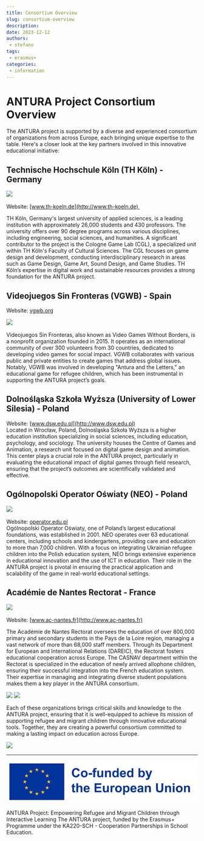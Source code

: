 ```yaml
---
title: Consortium Overview
slug: consortium-overview
description: 
date: 2023-12-12
authors: 
 - stefano
tags:
 - erasmus+
categories:
 - information
---
```

# ANTURA Project Consortium Overview

The ANTURA project is supported by a diverse and experienced consortium of organizations from across Europe, each bringing unique expertise to the table. Here's a closer look at the key partners involved in this innovative educational initiative:

<!-- more -->

## Technische Hochschule Köln (TH Köln) - Germany

[![](https://blogger.googleusercontent.com/img/b/R29vZ2xl/AVvXsEhlVdg8tqwvFAXmgm8vOYX3yTtYYJlx4vtRNi1wUXfNskAVV-eeeDc2wS4EBxBxQpl3ZJIJ8NYsky6p_0wl2Vmyo3CKpnsHcKLyH826tJxH5aM6PhOrAY4rK8_7nxoe9CZa9L0SNYiwKtOEHqfcr-xkA9dzsSPlt-_utxiZ-ueqlUAA4WRoHnR-z0KhPCA/w182-h192/publicpreview.jpg)](https://blogger.googleusercontent.com/img/b/R29vZ2xl/AVvXsEhlVdg8tqwvFAXmgm8vOYX3yTtYYJlx4vtRNi1wUXfNskAVV-eeeDc2wS4EBxBxQpl3ZJIJ8NYsky6p_0wl2Vmyo3CKpnsHcKLyH826tJxH5aM6PhOrAY4rK8_7nxoe9CZa9L0SNYiwKtOEHqfcr-xkA9dzsSPlt-_utxiZ-ueqlUAA4WRoHnR-z0KhPCA/s1920/publicpreview.jpg)

Website: [www.th-koeln.de](http://www.th-koeln.de) 

TH Köln, Germany's largest university of applied sciences, is a leading institution with approximately 26,000 students and 430 professors. The university offers over 90 degree programs across various disciplines, including engineering, social sciences, and humanities. A significant contributor to the project is the Cologne Game Lab (CGL), a specialized unit within TH Köln's Faculty of Cultural Sciences. The CGL focuses on game design and development, conducting interdisciplinary research in areas such as Game Design, Game Art, Sound Design, and Game Studies. TH Köln’s expertise in digital work and sustainable resources provides a strong foundation for the ANTURA project.

## Videojuegos Sin Fronteras (VGWB) - Spain

Website: [vgwb.org](http://vgwb.org)

[![](https://blogger.googleusercontent.com/img/b/R29vZ2xl/AVvXsEhkx1TTk9ZJMrsLiHYDf3GT9HxLuCjE0nuOmNpuMvTaOSQGq0sPcdF4nYqPIrbYmE7xsX7WtfD-j1H5dvrOGMtkWz-izGYfeqYHYOIqqkMioOEliP2shyphenhyphen8dTvwybCQEjoIEB1edo6MbG-Dw2E_lSSamo3mKd7UTZIpbdG21CibWJJsQtF9LE0NwUl5uoSU/s320/VGWB_Logo_Horiz.png)](https://blogger.googleusercontent.com/img/b/R29vZ2xl/AVvXsEhkx1TTk9ZJMrsLiHYDf3GT9HxLuCjE0nuOmNpuMvTaOSQGq0sPcdF4nYqPIrbYmE7xsX7WtfD-j1H5dvrOGMtkWz-izGYfeqYHYOIqqkMioOEliP2shyphenhyphen8dTvwybCQEjoIEB1edo6MbG-Dw2E_lSSamo3mKd7UTZIpbdG21CibWJJsQtF9LE0NwUl5uoSU/s2072/VGWB_Logo_Horiz.png)


Videojuegos Sin Fronteras, also known as Video Games Without Borders, is a nonprofit organization founded in 2015. It operates as an international community of over 300 volunteers from 30 countries, dedicated to developing video games for social impact. VGWB collaborates with various public and private entities to create games that address global issues. Notably, VGWB was involved in developing "Antura and the Letters," an educational game for refugee children, which has been instrumental in supporting the ANTURA project’s goals.

## Dolnośląska Szkoła Wyższa (University of Lower Silesia) - Poland

Website: [www.dsw.edu.pl](http://www.dsw.edu.pl)  
Located in Wrocław, Poland, Dolnośląska Szkoła Wyższa is a higher education institution specializing in social sciences, including education, psychology, and sociology. The university houses the Centre of Games and Animation, a research unit focused on digital game design and animation. This center plays a crucial role in the ANTURA project, particularly in evaluating the educational impact of digital games through field research, ensuring that the project’s outcomes are scientifically validated and effective.

## Ogólnopolski Operator Oświaty (NEO) - Poland

[![](https://blogger.googleusercontent.com/img/b/R29vZ2xl/AVvXsEjK4riS8UlQ5vQ9BEC3RPtardaIBrp9AWGg2mSdkVMAm78yCXEPPUa3q_DKE4USRgezVjKFEHpWXpV44FIPVgqyG4_y7BBSt7l59DrVGBv6K1xA707SxN1pOSUCeT1SAbTMtogNV8I4zRs4cN3tzftZ35OeysqGiSRCXec2263P-ZEFE_HDtzmvRFhXbqw/w282-h107/OOO%20logo%20rgb%20po.jpg)](https://blogger.googleusercontent.com/img/b/R29vZ2xl/AVvXsEjK4riS8UlQ5vQ9BEC3RPtardaIBrp9AWGg2mSdkVMAm78yCXEPPUa3q_DKE4USRgezVjKFEHpWXpV44FIPVgqyG4_y7BBSt7l59DrVGBv6K1xA707SxN1pOSUCeT1SAbTMtogNV8I4zRs4cN3tzftZ35OeysqGiSRCXec2263P-ZEFE_HDtzmvRFhXbqw/s1358/OOO%20logo%20rgb%20po.jpg)

Website: [operator.edu.pl](http://operator.edu.pl)  
Ogólnopolski Operator Oświaty, one of Poland’s largest educational foundations, was established in 2001. NEO operates over 63 educational centers, including schools and kindergartens, providing care and education to more than 7,000 children. With a focus on integrating Ukrainian refugee children into the Polish education system, NEO brings extensive experience in educational innovation and the use of ICT in education. Their role in the ANTURA project is pivotal in ensuring the practical application and scalability of the game in real-world educational settings.

## Académie de Nantes Rectorat - France

[![](https://blogger.googleusercontent.com/img/b/R29vZ2xl/AVvXsEg_hEtfdTEi-ibMGCPsvq6AY_ZDoLzfPQG-33msY7afzfuPp94H-cYhd5W1ll21vYDu5i-kKngeDEPRId94PdOEPLgMoWTAM-_I0o_h2qDGERwGGF2-y3e5BBBMEuCY1uWzSZouXD4PWUoroqTaN_LC-cu3dpFaeRavUeUQa4PBLQcKIg_WY5lPQR5M0XE/w202-h192/Logo%20AN.png)](https://blogger.googleusercontent.com/img/b/R29vZ2xl/AVvXsEg_hEtfdTEi-ibMGCPsvq6AY_ZDoLzfPQG-33msY7afzfuPp94H-cYhd5W1ll21vYDu5i-kKngeDEPRId94PdOEPLgMoWTAM-_I0o_h2qDGERwGGF2-y3e5BBBMEuCY1uWzSZouXD4PWUoroqTaN_LC-cu3dpFaeRavUeUQa4PBLQcKIg_WY5lPQR5M0XE/s230/Logo%20AN.png)


Website: [www.ac-nantes.fr](http://www.ac-nantes.fr)  

The Académie de Nantes Rectorat oversees the education of over 800,000 primary and secondary students in the Pays de la Loire region, managing a vast network of more than 68,000 staff members. Through its Department for European and International Relations (DAREIC), the Rectorat fosters educational cooperation across Europe. The CASNAV department within the Rectorat is specialized in the education of newly arrived allophone children, ensuring their successful integration into the French education system. Their expertise in managing and integrating diverse student populations makes them a key player in the ANTURA consortium.

  

[![](https://blogger.googleusercontent.com/img/b/R29vZ2xl/AVvXsEjT8GxHdrBddf14nN2YbF1k0r2z-dSvi1sygbv6JSngmJYOifnIJWcb5xIZR-k49KOo42rBqVhGmOMn2R0haZVUJkF10L84ma47hCI7L3o37qzHPeIfyZ4b1_jGSCjOPyn-_YsTD4H6Po8tmdvZkNztn7xkuvyeiwWimOW56nSw4_BgvucyIS0e7Q1mOtY/w156-h156/Logo-DAREIC%20(AN)%20(1).png)](https://blogger.googleusercontent.com/img/b/R29vZ2xl/AVvXsEjT8GxHdrBddf14nN2YbF1k0r2z-dSvi1sygbv6JSngmJYOifnIJWcb5xIZR-k49KOo42rBqVhGmOMn2R0haZVUJkF10L84ma47hCI7L3o37qzHPeIfyZ4b1_jGSCjOPyn-_YsTD4H6Po8tmdvZkNztn7xkuvyeiwWimOW56nSw4_BgvucyIS0e7Q1mOtY/s225/Logo-DAREIC%20(AN)%20(1).png) [![](https://blogger.googleusercontent.com/img/b/R29vZ2xl/AVvXsEj7l83y7N_LvzkUISXZ6fRhGgtElJ6dWnCUAUg6T9VfpnOWFczQJgrgGNEEOWemgUkMct_MzZ8v72y9UeF5pkQGr4Ji2iBiT4BVHai3XbGQwq08QBA9n-v5LmsAW-5tYASZkfxeprkzA_vDrRli2i2xfMhnkCec9sn1dLZdlTLzAj5XzKghAe49xSdXLt0/w139-h154/Logo%20CASNAV%20(AN)%20(1).png)](https://blogger.googleusercontent.com/img/b/R29vZ2xl/AVvXsEj7l83y7N_LvzkUISXZ6fRhGgtElJ6dWnCUAUg6T9VfpnOWFczQJgrgGNEEOWemgUkMct_MzZ8v72y9UeF5pkQGr4Ji2iBiT4BVHai3XbGQwq08QBA9n-v5LmsAW-5tYASZkfxeprkzA_vDrRli2i2xfMhnkCec9sn1dLZdlTLzAj5XzKghAe49xSdXLt0/s262/Logo%20CASNAV%20(AN)%20(1).png)



Each of these organizations brings critical skills and knowledge to the ANTURA project, ensuring that it is well-equipped to achieve its mission of supporting refugee and migrant children through innovative educational tools. Together, they are creating a powerful consortium committed to making a lasting impact on education across Europe.

[![](https://blogger.googleusercontent.com/img/b/R29vZ2xl/AVvXsEgenFgVpspDX_Gk1wT_vAhyphenhyphenBrn0u86DyOvn_1TX7SCWhY5dTS6IzpYbGA7tUStaXmVl6VtrGyoN0wa2cC0AjhoI46GIBeRszrjq1Mh0fZKoCEia_aqVFnouNppz5ALparQtk0jI2M4fycmJap3BWyzKLgokI6c2rhK25pqA5pv-1-nYIpE5PY3L0nJRjr8/s320/Erasmus_with_baseline-left_pos_RGB_EN.png)](https://blogger.googleusercontent.com/img/b/R29vZ2xl/AVvXsEgenFgVpspDX_Gk1wT_vAhyphenhyphenBrn0u86DyOvn_1TX7SCWhY5dTS6IzpYbGA7tUStaXmVl6VtrGyoN0wa2cC0AjhoI46GIBeRszrjq1Mh0fZKoCEia_aqVFnouNppz5ALparQtk0jI2M4fycmJap3BWyzKLgokI6c2rhK25pqA5pv-1-nYIpE5PY3L0nJRjr8/s2708/Erasmus_with_baseline-left_pos_RGB_EN.png)

---

![Erasmus+](../../assets/img/blog/Co-fundedbytheEU.webp)

ANTURA Project: Empowering Refugee and Migrant Children through Interactive Learning The ANTURA project, funded by the Erasmus+ Programme under the KA220-SCH - Cooperation Partnerships in School Education.
